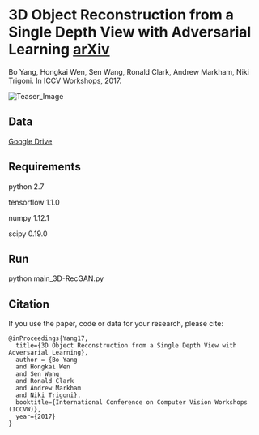 # 3D Object Reconstruction from a Single Depth View with Adversarial Learning  [arXiv](https://arxiv.org/abs/1708.07969)
Bo Yang, Hongkai Wen, Sen Wang, Ronald Clark, Andrew Markham, Niki Trigoni. In ICCV Workshops, 2017. 

![Teaser_Image](https://github.com/Yang7879/3D-RecGAN/blob/master/3d_recgan_sample.png)

## Data
[Google Drive](https://drive.google.com/drive/folders/0B4LOSo26CrtjXzB2TDdHOXZqTlk)

## Requirements
python 2.7

tensorflow 1.1.0

numpy 1.12.1

scipy 0.19.0

## Run
python main_3D-RecGAN.py

## Citation
If you use the paper, code or data for your research, please cite:
```
@inProceedings{Yang17,
  title={3D Object Reconstruction from a Single Depth View with Adversarial Learning},
  author = {Bo Yang
  and Hongkai Wen
  and Sen Wang
  and Ronald Clark
  and Andrew Markham
  and Niki Trigoni},
  booktitle={International Conference on Computer Vision Workshops (ICCVW)},
  year={2017}
}
```
